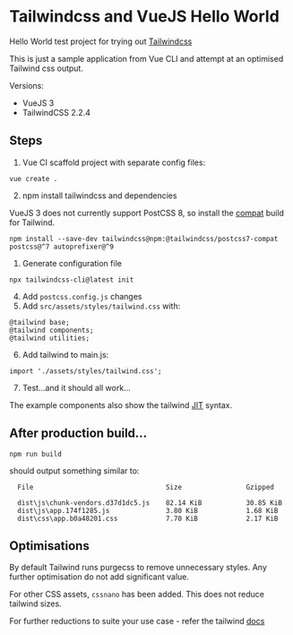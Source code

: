 # Tailwindcss and VueJS Hello World

Hello World test project for trying out [Tailwindcss](https://tailwindcss.com)

This is just a sample application from Vue CLI and attempt at an optimised Tailwind css output.

Versions:
- VueJS 3
- TailwindCSS 2.2.4

## Steps
1. Vue CI scaffold project with separate config files:
```
vue create .
```

2. npm install tailwindcss and dependencies

VueJS 3 does not currently support PostCSS 8, so install the [compat](https://tailwindcss.com/docs/installation#post-css-7-compatibility-build) build for Tailwind.

```
npm install --save-dev tailwindcss@npm:@tailwindcss/postcss7-compat postcss@^7 autoprefixer@^9
```

1. Generate configuration file
```
npx tailwindcss-cli@latest init
```

4. Add `postcss.config.js` changes
5. Add `src/assets/styles/tailwind.css` with:
```
@tailwind base;
@tailwind components;
@tailwind utilities;
```

6. Add tailwind to main.js:
```
import './assets/styles/tailwind.css';
```

7. Test...and it should all work...

The example components also show the tailwind [JIT](https://tailwindcss.com/docs/just-in-time-mode#enabling-jit-mode) syntax.

## After production build...
```
npm run build
```

should output something similar to:
```
  File                                 Size                Gzipped

  dist\js\chunk-vendors.d37d1dc5.js    82.14 KiB           30.85 KiB
  dist\js\app.174f1285.js              3.80 KiB            1.68 KiB
  dist\css\app.b0a48201.css            7.70 KiB            2.17 KiB
```

## Optimisations

By default Tailwind runs purgecss to remove unnecessary styles. Any further optimisation do not add significant value.

For other CSS assets, `cssnano` has been added. This does not reduce tailwind sizes.

For further reductions to suite your use case - refer the tailwind [docs](https://tailwindcss.com/docs/optimizing-for-production)
